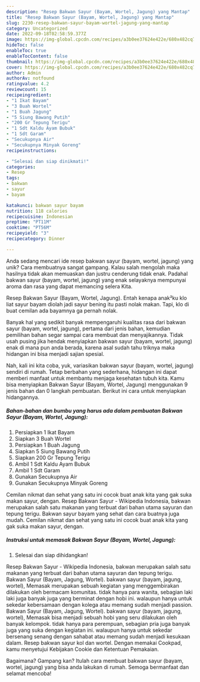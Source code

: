 ```yaml
---
description: "Resep Bakwan Sayur (Bayam, Wortel, Jagung) yang Mantap"
title: "Resep Bakwan Sayur (Bayam, Wortel, Jagung) yang Mantap"
slug: 2230-resep-bakwan-sayur-bayam-wortel-jagung-yang-mantap
category: Uncategorized
date: 2022-09-18T02:58:59.377Z
image: https://img-global.cpcdn.com/recipes/a3b0ee37624e422e/680x482cq70/bakwan-sayur-bayam-wortel-jagung-foto-resep-utama.jpg
hideToc: false
enableToc: true
enableTocContent: false
thumbnail: https://img-global.cpcdn.com/recipes/a3b0ee37624e422e/680x482cq70/bakwan-sayur-bayam-wortel-jagung-foto-resep-utama.jpg
cover: https://img-global.cpcdn.com/recipes/a3b0ee37624e422e/680x482cq70/bakwan-sayur-bayam-wortel-jagung-foto-resep-utama.jpg
author: Admin
authorAv: notfound
ratingvalue: 4.2
reviewcount: 15
recipeingredient:
- "1 Ikat Bayam"
- "3 Buah Wortel"
- "1 Buah Jagung"
- "5 Siung Bawang Putih"
- "200 Gr Tepung Terigu"
- "1 Sdt Kaldu Ayam Bubuk"
- "1 Sdt Garam"
- "Secukupnya Air"
- "Secukupnya Minyak Goreng"
recipeinstructions:

- "Selesai dan siap dinikmati!"
categories:
- Resep
tags:
- bakwan
- sayur
- bayam

katakunci: bakwan sayur bayam 
nutrition: 118 calories
recipecuisine: Indonesian
preptime: "PT11M"
cooktime: "PT56M"
recipeyield: "3"
recipecategory: Dinner

---
```





Anda sedang mencari ide resep bakwan sayur (bayam, wortel, jagung) yang unik? Cara membuatnya sangat gampang. Kalau salah mengolah maka hasilnya tidak akan memuaskan dan justru cenderung tidak enak. Padahal bakwan sayur (bayam, wortel, jagung) yang enak selayaknya mempunyai aroma dan rasa yang dapat memancing selera Kita.





Resep Bakwan Sayur (Bayam, Wortel, Jagung). Entah kenapa anak²ku klo liat sayur bayam diolah jadi sayur bening itu pasti nolak makan. Tapi, klo di buat cemilan ada bayamnya ga pernah nolak.

Banyak hal yang sedikit banyak mempengaruhi kualitas rasa dari bakwan sayur (bayam, wortel, jagung), pertama dari jenis bahan, kemudian pemilihan bahan segar sampai cara membuat dan menyajikannya. Tidak usah pusing jika hendak menyiapkan bakwan sayur (bayam, wortel, jagung) enak di mana pun anda berada, karena asal sudah tahu triknya maka hidangan ini bisa menjadi sajian spesial.






Nah, kali ini kita coba, yuk, variasikan bakwan sayur (bayam, wortel, jagung) sendiri di rumah. Tetap berbahan yang sederhana, hidangan ini dapat memberi manfaat untuk membantu menjaga kesehatan tubuh kita. Kamu bisa menyiapkan Bakwan Sayur (Bayam, Wortel, Jagung) menggunakan 9 jenis bahan dan 0 langkah pembuatan. Berikut ini cara untuk menyiapkan hidangannya.

<!--inarticleads1-->

##### Bahan-bahan dan bumbu yang harus ada dalam pembuatan Bakwan Sayur (Bayam, Wortel, Jagung):

1. Persiapkan 1 Ikat Bayam
1. Siapkan 3 Buah Wortel
1. Persiapkan 1 Buah Jagung
1. Siapkan 5 Siung Bawang Putih
1. Siapkan 200 Gr Tepung Terigu
1. Ambil 1 Sdt Kaldu Ayam Bubuk
1. Ambil 1 Sdt Garam
1. Gunakan Secukupnya Air
1. Gunakan Secukupnya Minyak Goreng


Cemilan nikmat dan sehat yang satu ini cocok buat anak kita yang gak suka makan sayur, dengan. Resep Bakwan Sayur - Wikipedia Indonesia, bakwan merupakan salah satu makanan yang terbuat dari bahan utama sayuran dan tepung terigu. Bakwan sayur bayam yang sehat dan cara buatnya juga mudah. Cemilan nikmat dan sehat yang satu ini cocok buat anak kita yang gak suka makan sayur, dengan. 

<!--inarticleads2-->

##### Instruksi untuk memasak Bakwan Sayur (Bayam, Wortel, Jagung):


1. Selesai dan siap dihidangkan!

Resep Bakwan Sayur - Wikipedia Indonesia, bakwan merupakan salah satu makanan yang terbuat dari bahan utama sayuran dan tepung terigu. Bakwan Sayur (Bayam, Jagung, Wortel). bakwan sayur (bayam, jagung, wortel), Memasak merupakan sebuah kegiatan yang menggembirakan dilakukan oleh bermacam komunitas. tidak hanya para wanita, sebagian laki laki juga banyak juga yang berminat dengan hobi ini. walaupun hanya untuk sekedar kebersamaan dengan kolega atau memang sudah menjadi passion. Bakwan Sayur (Bayam, Jagung, Wortel). bakwan sayur (bayam, jagung, wortel), Memasak bisa menjadi sebuah hobi yang seru dilakukan oleh banyak kelompok. tidak hanya para perempuan, sebagian pria juga banyak juga yang suka dengan kegiatan ini. walaupun hanya untuk sekedar bersenang senang dengan sahabat atau memang sudah menjadi kesukaan dalam. Resep bakwan sayur kol dan wortel. Dengan memakai Cookpad, kamu menyetujui Kebijakan Cookie dan Ketentuan Pemakaian. 

Bagaimana? Gampang kan? Itulah cara membuat bakwan sayur (bayam, wortel, jagung) yang bisa anda lakukan di rumah. Semoga bermanfaat dan selamat mencoba!
